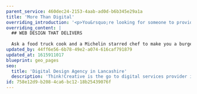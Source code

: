 ```yaml
---
parent_service: 460dec24-2153-4aab-ad0d-b6b345e29a1a
title: 'More Than Digital'
overriding_introduction: '<p>You&rsquo;re looking for someone to provide digital services in Lancashire. But actually, we believe you need a little bit more than that. Because even the most digitally-savvy Lancashire digital agency also needs to understand business, understand deadlines, and take the time to understand you and your customers. That&rsquo;s what we do.</p>'
overriding_content: |
  ## WEB DESIGN THAT DELIVERS
  
  Ask a food truck cook and a Michelin starred chef to make you a burger and, in both instances, you’ll end up with a burger. But there’ll be a million miles of difference between them. That’s a lot like websites. And it’s why, at Think!Creative, we invest time in the ingredients – the strategy, understanding your audience, the customer journey and measuring success – so that our Lancashire web consultancy and web development is always cooked perfectly.
updated_by: 44ff6e56-6b78-49e2-a074-616caf791879
updated_at: 1615911017
blueprint: geo_pages
seo:
  title: 'Digital Design Agency in Lancashire'
  description: 'Think!Creative is the go to digital services provider in Lancashire for SMEs, national and international brands. To work with us, call 01253 297900.'
id: 758e12d9-b208-4ca6-bc12-18b25439076f
---
```

